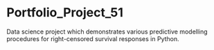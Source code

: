 # Portfolio_Project_51
Data science project which demonstrates various predictive modelling procedures for right-censored survival responses in Python.
